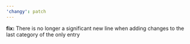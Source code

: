 ```yaml
---
'changy': patch
---
```


**fix:** There is no longer a significant new line when adding changes to the last category of the only entry
